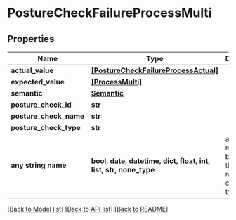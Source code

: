 # PostureCheckFailureProcessMulti


## Properties
Name | Type | Description | Notes
------------ | ------------- | ------------- | -------------
**actual_value** | [**[PostureCheckFailureProcessActual]**](PostureCheckFailureProcessActual.md) |  | 
**expected_value** | [**[ProcessMulti]**](ProcessMulti.md) |  | 
**semantic** | [**Semantic**](Semantic.md) |  | 
**posture_check_id** | **str** |  | 
**posture_check_name** | **str** |  | 
**posture_check_type** | **str** |  | 
**any string name** | **bool, date, datetime, dict, float, int, list, str, none_type** | any string name can be used but the value must be the correct type | [optional]

[[Back to Model list]](../README.md#documentation-for-models) [[Back to API list]](../README.md#documentation-for-api-endpoints) [[Back to README]](../README.md)


